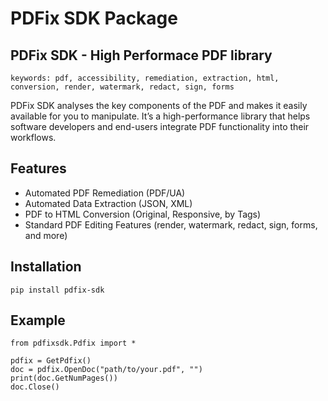 # PDFix SDK Package

## PDFix SDK - High Performace PDF library

`keywords: pdf, accessibility, remediation, extraction, html, conversion, render, watermark, redact, sign, forms`

PDFix SDK analyses the key components of the PDF and makes it easily available for you to manipulate. It’s a high-performance library that helps software developers and end-users integrate PDF functionality into their workflows.

## Features
- Automated PDF Remediation (PDF/UA)
- Automated Data Extraction (JSON, XML)
- PDF to HTML Conversion (Original, Responsive, by Tags)
- Standard PDF Editing Features (render, watermark, redact, sign, forms, and more)

## Installation 

```
pip install pdfix-sdk
```

## Example

```
from pdfixsdk.Pdfix import *

pdfix = GetPdfix()
doc = pdfix.OpenDoc("path/to/your.pdf", "")
print(doc.GetNumPages())
doc.Close()
```

